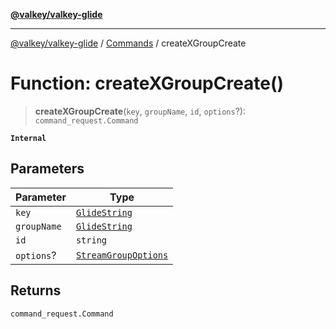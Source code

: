[**@valkey/valkey-glide**](../../README.md)

***

[@valkey/valkey-glide](../../modules.md) / [Commands](../README.md) / createXGroupCreate

# Function: createXGroupCreate()

> **createXGroupCreate**(`key`, `groupName`, `id`, `options`?): `command_request.Command`

**`Internal`**

## Parameters

| Parameter | Type |
| ------ | ------ |
| `key` | [`GlideString`](../../BaseClient/type-aliases/GlideString.md) |
| `groupName` | [`GlideString`](../../BaseClient/type-aliases/GlideString.md) |
| `id` | `string` |
| `options`? | [`StreamGroupOptions`](../interfaces/StreamGroupOptions.md) |

## Returns

`command_request.Command`
